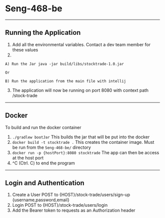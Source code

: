 # Seng-468-be

---
## Running the Application
1. Add all the environmental variables. Contact a dev team member for these values
2.

    A) Run the Jar java -jar build/libs/stocktrade-1.0.jar

    Or

    B) Run the application from the main file with intellij
3. The application will now be running on port 8080 with context path /stock-trade
---

## Docker

To build and run the docker container

1. `./gradlew bootJar` This builds the jar that will be put into the docker
2. `docker build -t stocktrade .` This creates the container image. Must be run from the `Seng-468-be/` directory
3. `docker run -p {hostPort}:8080 stocktrade` The app can then be access at the host port
4. ^C (Ctrl. C) to end the program

---

## Login and Authentication

1. Create a User POST to {HOST}/stock-trade/users/sign-up {username,password,email}
2. Login POST to {HOST}/stock-trade/users/login
3. Add the Bearer token to requests as an Authorization header

